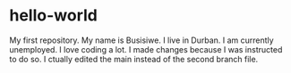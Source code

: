 # hello-world
My first repository.
My name is Busisiwe. I live in Durban. I am currently unemployed. I love coding a lot. 
I made changes because I was instructed to do so.
I ctually edited the main instead of the second branch file.
